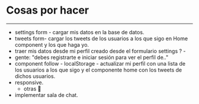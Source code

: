 # Cosas por hacer
------------------
* settings form - cargar mis datos en la base de datos. 
* tweets form- cargar los tweets de los usuarios a los que sigo en Home component y los que haga yo.
* traer mis datos desde mi perfil creado desde el formulario settings ? -
* gente: "debes registrarte e iniciar sesión para ver el perfil de.." 
* component follow - localStorage - actualizar mi perfil con una lista de los usuarios a los que sigo y el componente home con los tweets de dichos usuarios.
* responsive.
  - otras :art: 
* implementar sala de chat.
